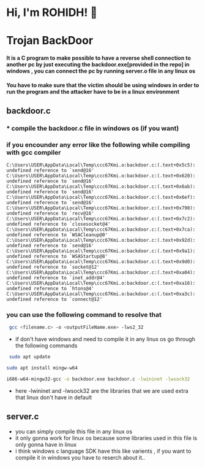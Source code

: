 
# Hi, I'm ROHIDH! 👋
# Trojan BackDoor

#### It is a C program to make possible to have a reverse shell connection to another pc by just executing the backdoor.exe[provided in the repo] in windows , you can connect the pc by running server.o file in any linux os


#### You have to make sure that the victim should be using windows in order to run the program and the attacker have to be in a linux environment


## backdoor.c

### * compile the backdoor.c file in windows os (if you want)
### if you encounder any error like the following while compiling with gcc compiler
    C:\Users\USER\AppData\Local\Temp\ccc67Kmi.o:backdoor.c:(.text+0x5c5): undefined reference to `send@16'
    C:\Users\USER\AppData\Local\Temp\ccc67Kmi.o:backdoor.c:(.text+0x620): undefined reference to `send@16'
    C:\Users\USER\AppData\Local\Temp\ccc67Kmi.o:backdoor.c:(.text+0x6ab): undefined reference to `send@16'
    C:\Users\USER\AppData\Local\Temp\ccc67Kmi.o:backdoor.c:(.text+0x6ef): undefined reference to `send@16'
    C:\Users\USER\AppData\Local\Temp\ccc67Kmi.o:backdoor.c:(.text+0x790): undefined reference to `recv@16'
    C:\Users\USER\AppData\Local\Temp\ccc67Kmi.o:backdoor.c:(.text+0x7c2): undefined reference to `closesocket@4'
    C:\Users\USER\AppData\Local\Temp\ccc67Kmi.o:backdoor.c:(.text+0x7ca): undefined reference to `WSACleanup@0'
    C:\Users\USER\AppData\Local\Temp\ccc67Kmi.o:backdoor.c:(.text+0x92d): undefined reference to `send@16'
    C:\Users\USER\AppData\Local\Temp\ccc67Kmi.o:backdoor.c:(.text+0x9a1): undefined reference to `WSAStartup@8'
    C:\Users\USER\AppData\Local\Temp\ccc67Kmi.o:backdoor.c:(.text+0x9d0): undefined reference to `socket@12'
    C:\Users\USER\AppData\Local\Temp\ccc67Kmi.o:backdoor.c:(.text+0xa04): undefined reference to `inet_addr@4'
    C:\Users\USER\AppData\Local\Temp\ccc67Kmi.o:backdoor.c:(.text+0xa16): undefined reference to `htons@4'
    C:\Users\USER\AppData\Local\Temp\ccc67Kmi.o:backdoor.c:(.text+0xa3c): undefined reference to `connect@12'
 ### you can use the following command to resolve that
 ```bash
  gcc <filename.c> -o <outputFileName.exe> -lws2_32
 ```



  * if don't have windows and need to compile it in any linux os go through the following commands
 ```bash
  sudo apt update
  ```
  ```bash
  sudo apt install mingw-w64
  ```
  ```bash
  i686-w64-mingw32-gcc -o backdoor.exe backdoor.c -lwininet -lwsock32
  ```
 * here -lwininet and -lwsock32 are the libraries that we are used extra that linux don't have in default

## server.c
- you can simply compile this file in any linux os
- it only gonna work for linux os because some libraries used in this file is only gonna have in linux
- i think windows c language SDK have this like varients , if you want to compile it in windows you have to reserch about it..

